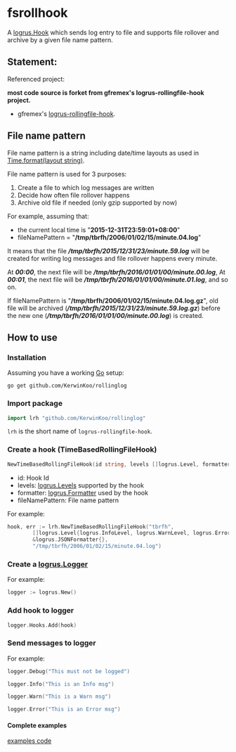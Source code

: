 # fsrollhook


A [logrus.Hook](https://godoc.org/github.com/Sirupsen/logrus#Hook) which sends log entry to file and supports file rollover and archive by a given file name pattern.

## Statement:

Referenced project:

**most code source is forket from gfremex's logrus-rollingfile-hook project.**

- gfremex's [logrus-rollingfile-hook](https://github.com/gfremex/logrus-rollingfile-hook).





## File name pattern

File name pattern is a string including date/time layouts as used in [Time.format(layout string)](https://golang.org/pkg/time/#Time.Format).

File name pattern is used for 3 purposes:

1. Create a file to which log messages are written
2. Decide how often file rollover happens
3. Archive old file if needed (only gzip supported by now)

For example, assuming that:

- the current local time is "**2015-12-31T23:59:01+08:00**"
- fileNamePattern = "**/tmp/tbrfh/2006/01/02/15/minute.04.log**"

It means that the file ***/tmp/tbrfh/2015/12/31/23/minute.59.log*** will be created for writing log messages and
file rollover happens every minute.

At ***00:00***, the next file will be ***/tmp/tbrfh/2016/01/01/00/minute.00.log***,
At ***00:01***, the next file will be ***/tmp/tbrfh/2016/01/01/00/minute.01.log***,
and so on.

If fileNamePattern is "**/tmp/tbrfh/2006/01/02/15/minute.04.log.gz**", old file will be archived (***/tmp/tbrfh/2015/12/31/23/minute.59.log.gz***) before the new one (***/tmp/tbrfh/2016/01/01/00/minute.00.log***) is created.

## How to use

### Installation

Assuming you have a working [Go](https://golang.org) setup:

```
go get github.com/KerwinKoo/rollinglog
```

### Import package

```Go
import lrh "github.com/KerwinKoo/rollinglog"
```

`lrh` is the short name of `logrus-rollingfile-hook`.

### Create a hook (TimeBasedRollingFileHook)

```Go
NewTimeBasedRollingFileHook(id string, levels []logrus.Level, formatter logrus.Formatter, fileNamePattern string) (*TimeBasedRollingFileHook, error)
```

- id: Hook Id
- levels: [logrus.Levels](https://godoc.org/github.com/Sirupsen/logrus#Level) supported by the hook
- formatter: [logrus.Formatter](https://godoc.org/github.com/Sirupsen/logrus#Formatter) used by the hook
- fileNamePattern: File name pattern

For example:

```Go
hook, err := lrh.NewTimeBasedRollingFileHook("tbrfh",
		[]logrus.Level{logrus.InfoLevel, logrus.WarnLevel, logrus.ErrorLevel},
		&logrus.JSONFormatter{},
		"/tmp/tbrfh/2006/01/02/15/minute.04.log")
```

### Create a [logrus.Logger](https://godoc.org/github.com/Sirupsen/logrus#Logger)

For example:

```Go
logger := logrus.New()
```

### Add hook to logger

```Go
logger.Hooks.Add(hook)
```

### Send messages to logger

For example:

```Go
logger.Debug("This must not be logged")

logger.Info("This is an Info msg")

logger.Warn("This is a Warn msg")

logger.Error("This is an Error msg")
```

#### Complete examples

[examples code](https://github.com/KerwinKoo/fsrollhook/blob/master/examples/tbrfh_example.go)
